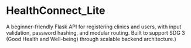 # HealthConnect_Lite
A beginner-friendly Flask API for registering clinics and users, with input validation, password hashing, and modular routing. Built to support SDG 3 (Good Health and Well-being) through scalable backend architecture.)
